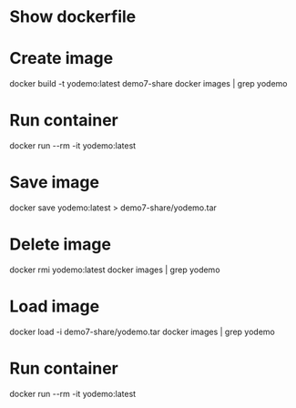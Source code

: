 # Show dockerfile


# Create image
docker build -t yodemo:latest demo7-share
docker images | grep yodemo

# Run container
docker run --rm -it yodemo:latest

# Save image
docker save yodemo:latest > demo7-share/yodemo.tar

# Delete image
docker rmi yodemo:latest
docker images | grep yodemo

# Load image
docker load -i demo7-share/yodemo.tar
docker images | grep yodemo

# Run container
docker run --rm -it yodemo:latest

